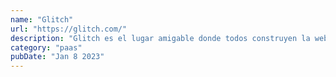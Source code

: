 ```yaml
---
name: "Glitch"
url: "https://glitch.com/"
description: "Glitch es el lugar amigable donde todos construyen la web. Inicie un nuevo blog, juegue con React o cree nuevos mundos con WebXR."
category: "paas"
pubDate: "Jan 8 2023"
---
```

